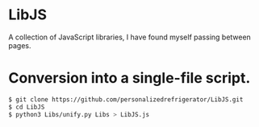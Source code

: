 # LibJS
A collection of JavaScript libraries, I have found myself passing between pages.

# Conversion into a single-file script.
```bash
$ git clone https://github.com/personalizedrefrigerator/LibJS.git
$ cd LibJS
$ python3 Libs/unify.py Libs > LibJS.js
```

